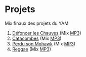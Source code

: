 # Projets

Mix finaux des projets du YAM

1. [Défoncer les Chauves](Chauves/) (Mix [MP3](Chauves/mix/Chauves.mp3))
2. [Catacombes](Catacombes/) (Mix [MP3](Catacombes/mix/Catacombes.mp3))
3. [Perdu son Mohawk](Mohawk/) (Mix [MP3](Mohawk/mix/Mohawk.mp3))
4. [Reggae](Reggae/) (Mix [MP3](Reggae/mix/Reggae.mp3))
